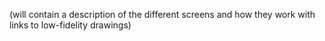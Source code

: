 (will contain a description of the different screens and how they work with links to low-fidelity drawings)
